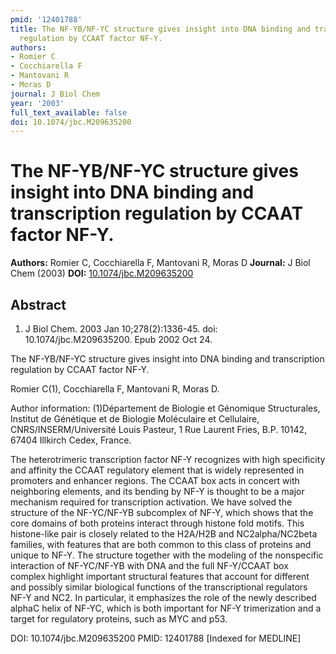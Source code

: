 ```yaml
---
pmid: '12401788'
title: The NF-YB/NF-YC structure gives insight into DNA binding and transcription
  regulation by CCAAT factor NF-Y.
authors:
- Romier C
- Cocchiarella F
- Mantovani R
- Moras D
journal: J Biol Chem
year: '2003'
full_text_available: false
doi: 10.1074/jbc.M209635200
---
```


# The NF-YB/NF-YC structure gives insight into DNA binding and transcription regulation by CCAAT factor NF-Y.
**Authors:** Romier C, Cocchiarella F, Mantovani R, Moras D
**Journal:** J Biol Chem (2003)
**DOI:** [10.1074/jbc.M209635200](https://doi.org/10.1074/jbc.M209635200)

## Abstract

1. J Biol Chem. 2003 Jan 10;278(2):1336-45. doi: 10.1074/jbc.M209635200. Epub
2002  Oct 24.

The NF-YB/NF-YC structure gives insight into DNA binding and transcription 
regulation by CCAAT factor NF-Y.

Romier C(1), Cocchiarella F, Mantovani R, Moras D.

Author information:
(1)Département de Biologie et Génomique Structurales, Institut de Génétique et 
de Biologie Moléculaire et Cellulaire, CNRS/INSERM/Université Louis Pasteur, 1 
Rue Laurent Fries, B.P. 10142, 67404 Illkirch Cedex, France.

The heterotrimeric transcription factor NF-Y recognizes with high specificity 
and affinity the CCAAT regulatory element that is widely represented in 
promoters and enhancer regions. The CCAAT box acts in concert with neighboring 
elements, and its bending by NF-Y is thought to be a major mechanism required 
for transcription activation. We have solved the structure of the NF-YC/NF-YB 
subcomplex of NF-Y, which shows that the core domains of both proteins interact 
through histone fold motifs. This histone-like pair is closely related to the 
H2A/H2B and NC2alpha/NC2beta families, with features that are both common to 
this class of proteins and unique to NF-Y. The structure together with the 
modeling of the nonspecific interaction of NF-YC/NF-YB with DNA and the full 
NF-Y/CCAAT box complex highlight important structural features that account for 
different and possibly similar biological functions of the transcriptional 
regulators NF-Y and NC2. In particular, it emphasizes the role of the newly 
described alphaC helix of NF-YC, which is both important for NF-Y trimerization 
and a target for regulatory proteins, such as MYC and p53.

DOI: 10.1074/jbc.M209635200
PMID: 12401788 [Indexed for MEDLINE]
